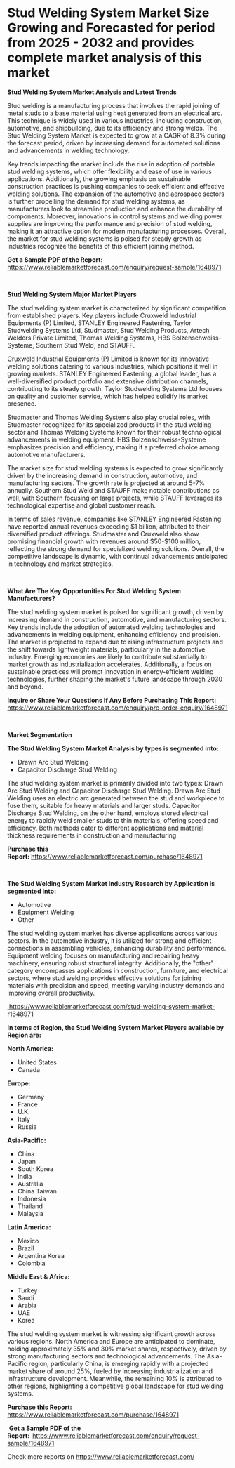<p><h1>Stud Welding System Market Size Growing and Forecasted for period from 2025 - 2032 and provides complete market analysis of this market</h1></p><p><strong>Stud Welding System Market Analysis and Latest Trends</strong></p>
<p><p>Stud welding is a manufacturing process that involves the rapid joining of metal studs to a base material using heat generated from an electrical arc. This technique is widely used in various industries, including construction, automotive, and shipbuilding, due to its efficiency and strong welds. The Stud Welding System Market is expected to grow at a CAGR of 8.3% during the forecast period, driven by increasing demand for automated solutions and advancements in welding technology.</p><p>Key trends impacting the market include the rise in adoption of portable stud welding systems, which offer flexibility and ease of use in various applications. Additionally, the growing emphasis on sustainable construction practices is pushing companies to seek efficient and effective welding solutions. The expansion of the automotive and aerospace sectors is further propelling the demand for stud welding systems, as manufacturers look to streamline production and enhance the durability of components. Moreover, innovations in control systems and welding power supplies are improving the performance and precision of stud welding, making it an attractive option for modern manufacturing processes. Overall, the market for stud welding systems is poised for steady growth as industries recognize the benefits of this efficient joining method.</p></p>
<p><strong>Get a Sample PDF of the Report:&nbsp;</strong> <a href="https://www.reliablemarketforecast.com/enquiry/request-sample/1648971?utm_campaign=3344&utm_medium=2&utm_source=Github&utm_content=ia&utm_term=09042025&utm_id=stud-welding-system">https://www.reliablemarketforecast.com/enquiry/request-sample/1648971</a></p>
<p>&nbsp;</p>
<p><strong>Stud Welding System Major Market Players</strong></p>
<p><p>The stud welding system market is characterized by significant competition from established players. Key players include Cruxweld Industrial Equipments (P) Limited, STANLEY Engineered Fastening, Taylor Studwelding Systems Ltd, Studmaster, Stud Welding Products, Artech Welders Private Limited, Thomas Welding Systems, HBS Bolzenschweiss-Systeme, Southern Stud Weld, and STAUFF. </p><p>Cruxweld Industrial Equipments (P) Limited is known for its innovative welding solutions catering to various industries, which positions it well in growing markets. STANLEY Engineered Fastening, a global leader, has a well-diversified product portfolio and extensive distribution channels, contributing to its steady growth. Taylor Studwelding Systems Ltd focuses on quality and customer service, which has helped solidify its market presence.</p><p>Studmaster and Thomas Welding Systems also play crucial roles, with Studmaster recognized for its specialized products in the stud welding sector and Thomas Welding Systems known for their robust technological advancements in welding equipment. HBS Bolzenschweiss-Systeme emphasizes precision and efficiency, making it a preferred choice among automotive manufacturers.</p><p>The market size for stud welding systems is expected to grow significantly driven by the increasing demand in construction, automotive, and manufacturing sectors. The growth rate is projected at around 5-7% annually. Southern Stud Weld and STAUFF make notable contributions as well, with Southern focusing on large projects, while STAUFF leverages its technological expertise and global customer reach. </p><p>In terms of sales revenue, companies like STANLEY Engineered Fastening have reported annual revenues exceeding $1 billion, attributed to their diversified product offerings. Studmaster and Cruxweld also show promising financial growth with revenues around $50-$100 million, reflecting the strong demand for specialized welding solutions. Overall, the competitive landscape is dynamic, with continual advancements anticipated in technology and market strategies.</p></p>
<p>&nbsp;</p>
<p><strong>What Are The Key Opportunities For Stud Welding System Manufacturers?</strong></p>
<p><p>The stud welding system market is poised for significant growth, driven by increasing demand in construction, automotive, and manufacturing sectors. Key trends include the adoption of automated welding technologies and advancements in welding equipment, enhancing efficiency and precision. The market is projected to expand due to rising infrastructure projects and the shift towards lightweight materials, particularly in the automotive industry. Emerging economies are likely to contribute substantially to market growth as industrialization accelerates. Additionally, a focus on sustainable practices will prompt innovation in energy-efficient welding technologies, further shaping the market's future landscape through 2030 and beyond.</p></p>
<p><strong>Inquire or Share Your Questions If Any Before Purchasing This Report:</strong> <a href="https://www.reliablemarketforecast.com/enquiry/pre-order-enquiry/1648971?utm_campaign=3344&utm_medium=2&utm_source=Github&utm_content=ia&utm_term=09042025&utm_id=stud-welding-system">https://www.reliablemarketforecast.com/enquiry/pre-order-enquiry/1648971</a></p>
<p>&nbsp;</p>
<p><strong>Market Segmentation</strong></p>
<p><strong>The Stud Welding System Market Analysis by types is segmented into:</strong></p>
<p><ul><li>Drawn Arc Stud Welding</li><li>Capacitor Discharge Stud Welding</li></ul></p>
<p><p>The stud welding system market is primarily divided into two types: Drawn Arc Stud Welding and Capacitor Discharge Stud Welding. Drawn Arc Stud Welding uses an electric arc generated between the stud and workpiece to fuse them, suitable for heavy materials and larger studs. Capacitor Discharge Stud Welding, on the other hand, employs stored electrical energy to rapidly weld smaller studs to thin materials, offering speed and efficiency. Both methods cater to different applications and material thickness requirements in construction and manufacturing.</p></p>
<p><strong>Purchase this Report:&nbsp;</strong><a href="https://www.reliablemarketforecast.com/purchase/1648971?utm_campaign=3344&utm_medium=2&utm_source=Github&utm_content=ia&utm_term=09042025&utm_id=stud-welding-system">https://www.reliablemarketforecast.com/purchase/1648971</a></p>
<p>&nbsp;</p>
<p><strong>The Stud Welding System Market Industry Research by Application is segmented into:</strong></p>
<p><ul><li>Automotive</li><li>Equipment Welding</li><li>Other</li></ul></p>
<p><p>The stud welding system market has diverse applications across various sectors. In the automotive industry, it is utilized for strong and efficient connections in assembling vehicles, enhancing durability and performance. Equipment welding focuses on manufacturing and repairing heavy machinery, ensuring robust structural integrity. Additionally, the "other" category encompasses applications in construction, furniture, and electrical sectors, where stud welding provides effective solutions for joining materials with precision and speed, meeting varying industry demands and improving overall productivity.</p></p>
<p><a href="https://www.reliablemarketforecast.com/stud-welding-system-market-r1648971?utm_campaign=3344&utm_medium=2&utm_source=Github&utm_content=ia&utm_term=09042025&utm_id=stud-welding-system">&nbsp;https://www.reliablemarketforecast.com/stud-welding-system-market-r1648971</a></p>
<p><strong>In terms of Region, the Stud Welding System Market Players available by Region are:</strong></p>
<p>
    <p> <strong> North America: </strong>
        <ul>
            <li>United States</li>
            <li>Canada</li>
        </ul>
        </p> 
    <p> <strong> Europe: </strong>
        <ul>
            <li>Germany</li>
            <li>France</li>
            <li>U.K.</li>
            <li>Italy</li>
            <li>Russia</li>
        </ul>
        </p> 
    <p> <strong> Asia-Pacific: </strong>
        <ul>
            <li>China</li>
            <li>Japan</li>
            <li>South Korea</li>
            <li>India</li>
            <li>Australia</li>
            <li>China Taiwan</li>
            <li>Indonesia</li>
            <li>Thailand</li>
            <li>Malaysia</li>
        </ul>
        </p> 
    <p> <strong> Latin America: </strong>
        <ul>
            <li>Mexico</li>
            <li>Brazil</li>
            <li>Argentina Korea</li>
            <li>Colombia</li>
        </ul>
        </p> 
    <p> <strong> Middle East & Africa: </strong>
        <ul>
            <li>Turkey</li>
            <li>Saudi</li>
            <li>Arabia</li>
            <li>UAE</li>
            <li>Korea</li>
        </ul>
    </p>
    </p>
<p><p>The stud welding system market is witnessing significant growth across various regions. North America and Europe are anticipated to dominate, holding approximately 35% and 30% market shares, respectively, driven by strong manufacturing sectors and technological advancements. The Asia-Pacific region, particularly China, is emerging rapidly with a projected market share of around 25%, fueled by increasing industrialization and infrastructure development. Meanwhile, the remaining 10% is attributed to other regions, highlighting a competitive global landscape for stud welding systems.</p></p>
<p><strong>Purchase this Report: </strong><a href="https://www.reliablemarketforecast.com/purchase/1648971?utm_campaign=3344&utm_medium=2&utm_source=Github&utm_content=ia&utm_term=09042025&utm_id=stud-welding-system">https://www.reliablemarketforecast.com/purchase/1648971</a></p>
<p>&nbsp;<strong>Get a Sample PDF of the Report:&nbsp;&nbsp;</strong><a href="https://www.reliablemarketforecast.com/enquiry/request-sample/1648971?utm_campaign=3344&utm_medium=2&utm_source=Github&utm_content=ia&utm_term=09042025&utm_id=stud-welding-system">https://www.reliablemarketforecast.com/enquiry/request-sample/1648971</a></p>
<p><strong></strong></p>
<p>Check more reports on <a href="https://www.reliablemarketforecast.com/?utm_campaign=3344&utm_medium=2&utm_source=Github&utm_content=ia&utm_term=09042025&utm_id=stud-welding-system">https://www.reliablemarketforecast.com/</a></p>